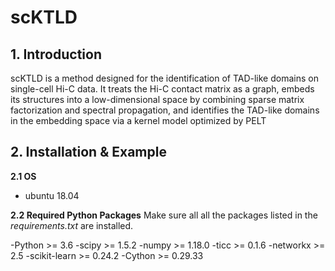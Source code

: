 # scKTLD

## 1. Introduction
scKTLD is a method designed for the identification of TAD-like domains on single-cell Hi-C data. It treats the Hi-C contact matrix as a graph, embeds its structures into a low-dimensional space by combining sparse matrix factorization and spectral propagation, and identifies the TAD-like domains in the embedding space via a kernel model optimized by PELT

## 2. Installation & Example

**2.1 OS**
- ubuntu 18.04

**2.2 Required Python Packages**
Make sure all all the packages listed in the *requirements.txt* are installed.

-Python >= 3.6
-scipy >= 1.5.2
-numpy >= 1.18.0
-ticc >= 0.1.6
-networkx >= 2.5
-scikit-learn >= 0.24.2
-Cython >= 0.29.33

